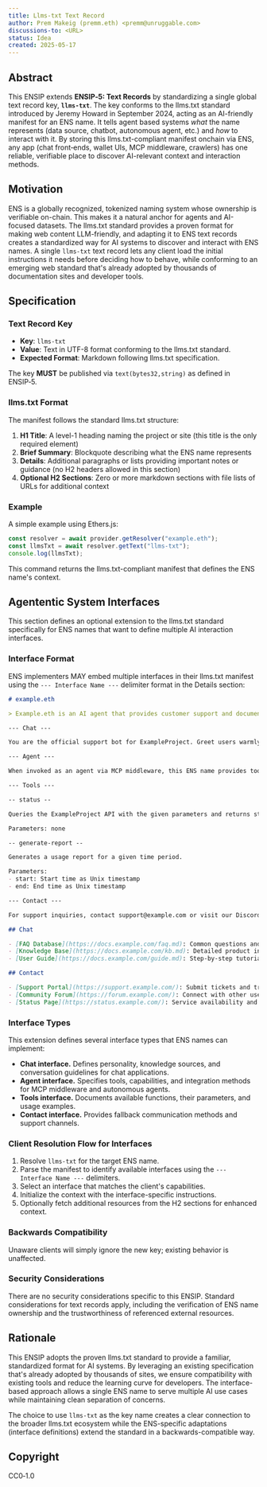 ```yaml
---
title: Llms-txt Text Record  
author: Prem Makeig (premm.eth) <premm@unruggable.com>  
discussions-to: <URL>
status: Idea  
created: 2025-05-17  
---
```


## Abstract

This ENSIP extends **ENSIP‑5: Text Records** by standardizing a single global text record key, **`llms-txt`**. The key conforms to the llms.txt standard introduced by Jeremy Howard in September 2024, acting as an AI-friendly manifest for an ENS name. It tells agent based systems *what* the name represents (data source, chatbot, autonomous agent, etc.) and *how* to interact with it. By storing this llms.txt-compliant manifest onchain via ENS, any app (chat front‑ends, wallet UIs, MCP middleware, crawlers) has one reliable, verifiable place to discover AI-relevant context and interaction methods.

## Motivation

ENS is a globally recognized, tokenized naming system whose ownership is verifiable on-chain. This makes it a natural anchor for agents and AI-focused datasets. The llms.txt standard provides a proven format for making web content LLM-friendly, and adapting it to ENS text records creates a standardized way for AI systems to discover and interact with ENS names. A single `llms-txt` text record lets any client load the initial instructions it needs before deciding how to behave, while conforming to an emerging web standard that's already adopted by thousands of documentation sites and developer tools.

## Specification

### Text Record Key

* **Key**: `llms-txt`
* **Value**: Text in UTF-8 format conforming to the llms.txt standard.
* **Expected Format**: Markdown following llms.txt specification.

The key **MUST** be published via `text(bytes32,string)` as defined in ENSIP‑5.

### llms.txt Format

The manifest follows the standard llms.txt structure:

1. **H1 Title**: A level-1 heading naming the project or site (this title is the only required element)
2. **Brief Summary**: Blockquote describing what the ENS name represents
3. **Details**: Additional paragraphs or lists providing important notes or guidance (no H2 headers allowed in this section)
4. **Optional H2 Sections**: Zero or more markdown sections with file lists of URLs for additional context

### Example

A simple example using Ethers.js:

```js
const resolver = await provider.getResolver("example.eth");
const llmsTxt = await resolver.getText("llms-txt");
console.log(llmsTxt);
```

This command returns the llms.txt-compliant manifest that defines the ENS name's context.

## Agententic System Interfaces

This section defines an optional extension to the llms.txt standard specifically for ENS names that want to define multiple AI interaction interfaces.

### Interface Format

ENS implementers MAY embed multiple interfaces in their llms.txt manifest using the `--- Interface Name ---` delimiter format in the Details section:

```markdown
# example.eth

> Example.eth is an AI agent that provides customer support and documentation for the ExampleProject ecosystem.

--- Chat ---

You are the official support bot for ExampleProject. Greet users warmly and answer questions about our API, pricing, and getting started. Use the documentation linked below for accurate information.

--- Agent ---

When invoked as an agent via MCP middleware, this ENS name provides tools for querying the ExampleProject API, managing user accounts, and generating reports. The agent has access to real-time data and can perform actions on behalf of authenticated users.

--- Tools ---

-- status --

Queries the ExampleProject API with the given parameters and returns structured data.

Parameters: none

-- generate-report --

Generates a usage report for a given time period.

Parameters:
- start: Start time as Unix timestamp
- end: End time as Unix timestamp

--- Contact ---

For support inquiries, contact support@example.com or visit our Discord at discord.gg/example.

## Chat

- [FAQ Database](https://docs.example.com/faq.md): Common questions and answers
- [Knowledge Base](https://docs.example.com/kb.md): Detailed product information
- [User Guide](https://docs.example.com/guide.md): Step-by-step tutorials

## Contact

- [Support Portal](https://support.example.com/): Submit tickets and track issues
- [Community Forum](https://forum.example.com/): Connect with other users
- [Status Page](https://status.example.com/): Service availability and updates
```

### Interface Types

This extension defines several interface types that ENS names can implement:

* **Chat interface.** Defines personality, knowledge sources, and conversation guidelines for chat applications.
* **Agent interface.** Specifies tools, capabilities, and integration methods for MCP middleware and autonomous agents.
* **Tools interface.** Documents available functions, their parameters, and usage examples.
* **Contact interface.** Provides fallback communication methods and support channels.

### Client Resolution Flow for Interfaces

1. Resolve `llms-txt` for the target ENS name.
2. Parse the manifest to identify available interfaces using the `--- Interface Name ---` delimiters.
3. Select an interface that matches the client's capabilities.
4. Initialize the context with the interface-specific instructions.
5. Optionally fetch additional resources from the H2 sections for enhanced context.

### Backwards Compatibility

Unaware clients will simply ignore the new key; existing behavior is unaffected.

### Security Considerations

There are no security considerations specific to this ENSIP. Standard considerations for text records apply, including the verification of ENS name ownership and the trustworthiness of referenced external resources.

## Rationale

This ENSIP adopts the proven llms.txt standard to provide a familiar, standardized format for AI systems. By leveraging an existing specification that's already adopted by thousands of sites, we ensure compatibility with existing tools and reduce the learning curve for developers. The interface-based approach allows a single ENS name to serve multiple AI use cases while maintaining clean separation of concerns.

The choice to use `llms-txt` as the key name creates a clear connection to the broader llms.txt ecosystem while the ENS-specific adaptations (interface definitions) extend the standard in a backwards-compatible way.

## Copyright

CC0‑1.0